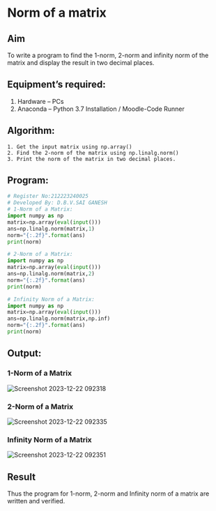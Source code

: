 # Norm of a matrix
## Aim
To write a program to find the 1-norm, 2-norm and infinity norm of the matrix and display the result in two decimal places.
## Equipment’s required:
1.	Hardware – PCs
2.	Anaconda – Python 3.7 Installation / Moodle-Code Runner
## Algorithm:
	1. Get the input matrix using np.array()   
    2. Find the 2-norm of the matrix using np.linalg.norm()
	3. Print the norm of the matrix in two decimal places.
## Program:
```Python
# Register No:212223240025
# Developed By: D.B.V.SAI GANESH
# 1-Norm of a Matrix:
import numpy as np
matrix=np.array(eval(input()))
ans=np.linalg.norm(matrix,1)
norm="{:.2f}".format(ans)
print(norm)

# 2-Norm of a Matrix:
import numpy as np
matrix=np.array(eval(input()))
ans=np.linalg.norm(matrix,2)
norm="{:.2f}".format(ans)
print(norm)

# Infinity Norm of a Matrix:
import numpy as np
matrix=np.array(eval(input()))
ans=np.linalg.norm(matrix,np.inf)
norm="{:.2f}".format(ans)
print(norm)

```
## Output:
### 1-Norm of a Matrix
![Screenshot 2023-12-22 092318](https://github.com/saiganesh2006/Norm-of-a-matrix/assets/145742342/0ab0945f-9bf7-4104-bbe3-2a420096df81)


### 2-Norm of a Matrix
![Screenshot 2023-12-22 092335](https://github.com/saiganesh2006/Norm-of-a-matrix/assets/145742342/b7edf5cd-a3f2-4e27-bd7d-a5c243db92db)


### Infinity Norm of a Matrix
![Screenshot 2023-12-22 092351](https://github.com/saiganesh2006/Norm-of-a-matrix/assets/145742342/df143664-c3ee-43b2-a3e5-c203c591a64f)


## Result
Thus the program for 1-norm, 2-norm and Infinity norm of a matrix are written and verified.
